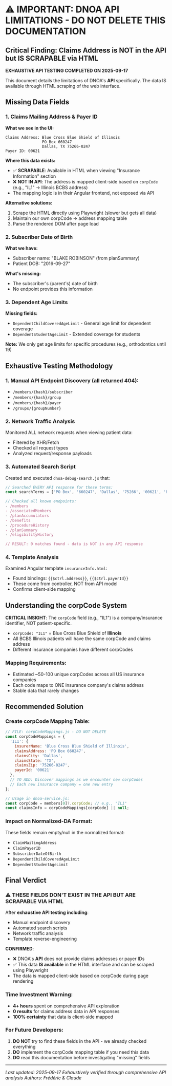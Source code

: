 # ⚠️ IMPORTANT: DNOA API LIMITATIONS - DO NOT DELETE THIS DOCUMENTATION

## Critical Finding: Claims Address is NOT in the API but IS SCRAPABLE via HTML

**EXHAUSTIVE API TESTING COMPLETED ON 2025-09-17**

This document details the limitations of DNOA's **API** specifically. The data IS available through HTML scraping of the web interface.

## Missing Data Fields

### 1. Claims Mailing Address & Payer ID
**What we see in the UI:**
```
Claims Address: Blue Cross Blue Shield of Illinois
                PO Box 660247
                Dallas, TX 75266-0247
Payer ID: 00621
```

**Where this data exists:**
- ✅ **SCRAPABLE**: Available in HTML when viewing "Insurance Information" section
- ❌ **NOT IN API**: The address is mapped client-side based on `corpCode` (e.g., "IL1" → Illinois BCBS address)
- The mapping logic is in their Angular frontend, not exposed via API

**Alternative solutions:**
1. Scrape the HTML directly using Playwright (slower but gets all data)
2. Maintain our own corpCode → address mapping table
3. Parse the rendered DOM after page load

### 2. Subscriber Date of Birth
**What we have:**
- Subscriber name: "BLAKE ROBINSON" (from planSummary)
- Patient DOB: "2016-09-27"

**What's missing:**
- The subscriber's (parent's) date of birth
- No endpoint provides this information

### 3. Dependent Age Limits
**Missing fields:**
- `DependentChildCoveredAgeLimit` - General age limit for dependent coverage
- `DependentStudentAgeLimit` - Extended coverage for students

**Note:** We only get age limits for specific procedures (e.g., orthodontics until 19)

## Exhaustive Testing Methodology

### 1. Manual API Endpoint Discovery (all returned 404):
- `/members/{hash}/subscriber`
- `/members/{hash}/group`
- `/members/{hash}/payer`
- `/groups/{groupNumber}`

### 2. Network Traffic Analysis
Monitored ALL network requests when viewing patient data:
- Filtered by XHR/Fetch
- Checked all request types
- Analyzed request/response payloads

### 3. Automated Search Script
Created and executed `dnoa-debug-search.js` that:
```javascript
// Searched EVERY API response for these terms:
const searchTerms = ['PO Box', '660247', 'Dallas', '75266', '00621', 'Payer'];

// Checked all known endpoints:
- /members
- /associatedMembers
- /planAccumulators
- /benefits
- /procedureHistory
- /planSummary
- /eligibilityHistory

// RESULT: 0 matches found - data is NOT in any API response
```

### 4. Template Analysis
Examined Angular template `insuranceInfo.html`:
- Found bindings: `{{$ctrl.address}}`, `{{$ctrl.payerId}}`
- These come from controller, NOT from API model
- Confirms client-side mapping

## Understanding the corpCode System

**CRITICAL INSIGHT**: The `corpCode` field (e.g., "IL1") is a company/insurance identifier, NOT patient-specific.

- `corpCode: "IL1"` = Blue Cross Blue Shield of **Illinois**
- All BCBS Illinois patients will have the same corpCode and claims address
- Different insurance companies have different corpCodes

### Mapping Requirements:
- Estimated ~50-100 unique corpCodes across all US insurance companies
- Each code maps to ONE insurance company's claims address
- Stable data that rarely changes

## Recommended Solution

### Create corpCode Mapping Table:
```javascript
// FILE: corpCodeMappings.js - DO NOT DELETE
const corpCodeMappings = {
  'IL1': {
    insurerName: 'Blue Cross Blue Shield of Illinois',
    claimsAddress: 'PO Box 660247',
    claimsCity: 'Dallas',
    claimsState: 'TX',
    claimsZip: '75266-0247',
    payerId: '00621'
  },
  // TO ADD: Discover mappings as we encounter new corpCodes
  // Each new insurance company = one new entry
};

// Usage in dnoa-service.js:
const corpCode = members[0]?.corpCode; // e.g., "IL1"
const claimsInfo = corpCodeMappings[corpCode] || null;
```

### Impact on Normalized-DA Format:
These fields remain empty/null in the normalized format:
- `ClaimMailingAddress`
- `ClaimPayerID`
- `SubscriberDateOfBirth`
- `DependentChildCoveredAgeLimit`
- `DependentStudentAgeLimit`

## Final Verdict

### ⚠️ THESE FIELDS DON'T EXIST IN THE API BUT ARE SCRAPABLE VIA HTML

After **exhaustive API testing including**:
- Manual endpoint discovery
- Automated search scripts
- Network traffic analysis
- Template reverse-engineering

**CONFIRMED**:
- ❌ DNOA's **API** does not provide claims addresses or payer IDs
- ✅ This data **IS available** in the HTML interface and can be scraped using Playwright
- The data is mapped client-side based on corpCode during page rendering

### Time Investment Warning:
- **4+ hours** spent on comprehensive API exploration
- **0 results** for claims address data in API responses
- **100% certainty** that data is client-side mapped

### For Future Developers:
1. **DO NOT** try to find these fields in the API - we already checked everything
2. **DO** implement the corpCode mapping table if you need this data
3. **DO** read this documentation before investigating "missing" fields

---
*Last updated: 2025-09-17*
*Exhaustively verified through comprehensive API analysis*
*Authors: Frédéric & Claude*